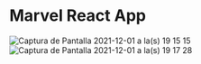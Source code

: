 # Marvel React App

![Captura de Pantalla 2021-12-01 a la(s) 19 15 15](https://user-images.githubusercontent.com/79423391/144323202-686fa866-af47-4877-8deb-69aa09753612.png)
![Captura de Pantalla 2021-12-01 a la(s) 19 17 28](https://user-images.githubusercontent.com/79423391/144323208-af7bc348-f218-4479-8a2d-979004397631.png)
